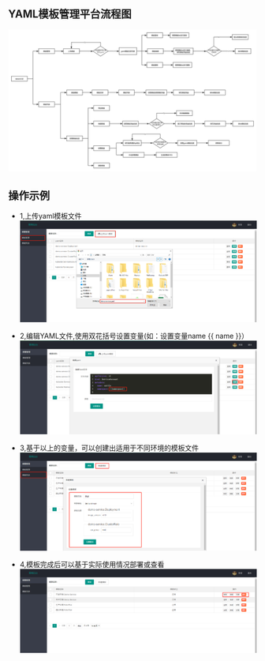 ## YAML模板管理平台流程图
![alt ](static/images/yaml模板管理平台.png)

## 操作示例
* 1,上传yaml模板文件
![alt ](static/images/上传模板文件.png)

* 2,编辑YAML文件,使用双花括号设置变量(如：设置变量name {{ name }}）
![alt ](static/images/设置模板变量.png)

* 3,基于以上的变量，可以创建出适用于不同环境的模板文件
![alt ](static/images/创建动态模板.png)

* 4,模板完成后可以基于实际使用情况部署或查看
![alt ](static/images/模板管理使用.png)